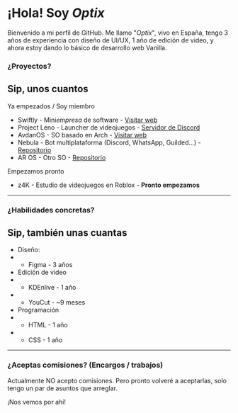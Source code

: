 # ¡Hola! Soy *Optix*

Bienvenido a mi perfil de GitHub. Me llamo "*Optix*", vivo en España, tengo 3 años de experiencia con diseño de UI/UX, 1 año de edición de video, y ahora estoy dando lo básico de desarrollo web Vanilla.

### ¿Proyectos?

Sip, unos cuantos
---
Ya empezados / Soy miembro
- Swiftly - Mini*empresa* de software - [Visitar web](https://swiftly.stuxiom.com)
- Project Leno - Launcher de videojuegos - [Servidor de Discord](https://discord.gg/PKY9TPrN)
- AvdanOS - SO basado en Arch - [Visitar web](https://avdanos.com)
- Nebula - Bot multiplataforma (Discord, WhatsApp, Guilded...) - [Repositorio](https://github.com/NebulaTheBot)
- AR OS - Otro SO - [Repositorio](https://github.com/AR4789-OS)

Empezamos pronto
- z4K - Estudio de videojuegos en Roblox - **Pronto empezamos**
---

### ¿Habilidades concretas?

Sip, también unas cuantas
---
- Diseño:
- - Figma - 3 años
- Edición de video
- - KDEnlive - 1 año
- - YouCut - ~9 meses
- Programación
- - HTML - 1 año
- - CSS - 1 año
---

### ¿Aceptas comisiones? (Encargos / trabajos)

Actualmente NO acepto comisiones. Pero pronto volveré a aceptarlas, solo tengo un par de asuntos que arreglar.

¡Nos vemos por ahí!
